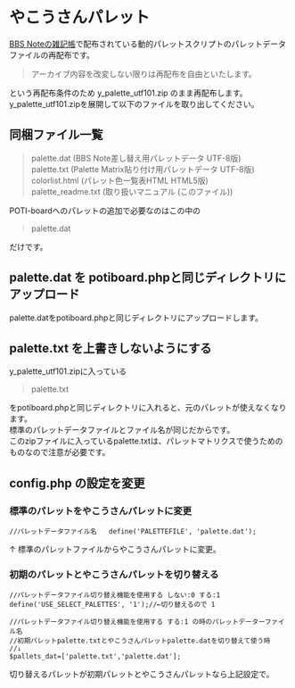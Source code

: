 # やこうさんパレット

[BBS Noteの雑記帳](http://bbsnote.s17.xrea.com/)で配布されている動的パレットスクリプトのパレットデータファイルの再配布です。
>アーカイブ内容を改変しない限りは再配布を自由といたします。

という再配布条件のため y_palette_utf101.zip のまま再配布します。   
y_palette_utf101.zipを展開して以下のファイルを取り出してください。 

## 同梱ファイル一覧

>  palette.dat        (BBS Note差し替え用パレットデータ UTF-8版)  
>  palette.txt        (Palette Matrix貼り付け用パレットデータ UTF-8版)  
>  colorlist.html     (パレット色一覧表HTML HTML5版)  
>  palette_readme.txt (取り扱いマニュアル (このファイル))  

POTI-boardへのパレットの追加で必要なのはこの中の

>palette.dat  

だけです。

## palette.dat を potiboard.phpと同じディレクトリにアップロード

palette.datをpotiboard.phpと同じディレクトリにアップロードします。

## palette.txt を上書きしないようにする

y_palette_utf101.zipに入っている

>palette.txt  

をpotiboard.phpと同じディレクトリに入れると、元のパレットが使えなくなります。  
標準のパレットデータファイルとファイル名が同じだからです。  
このzipファイルに入っているpalette.txtは、パレットマトリクスで使うためのものなので注意が必要です。  

## config.php の設定を変更

### 標準のパレットをやこうさんパレットに変更

`//パレットデータファイル名  
define('PALETTEFILE', 'palette.dat');`  

↑
標準のパレットファイルからやこうさんパレットに変更。  

### 初期のパレットとやこうさんパレットを切り替える

`//パレットデータファイル切り替え機能を使用する しない:0 する:1 `    
`define('USE_SELECT_PALETTES', '1');//←切り替えるので 1`  

`//パレットデータファイル切り替え機能を使用する する:1 の時のパレットデーターファイル名`  
`//初期パレットpalette.txtとやこうさんパレットpalette.datを切り替えて使う時`  
`//↓`  
`$pallets_dat=['palette.txt','palette.dat'];`  

切り替えるパレットが初期パレットとやこうさんパレットなら上記設定で。
